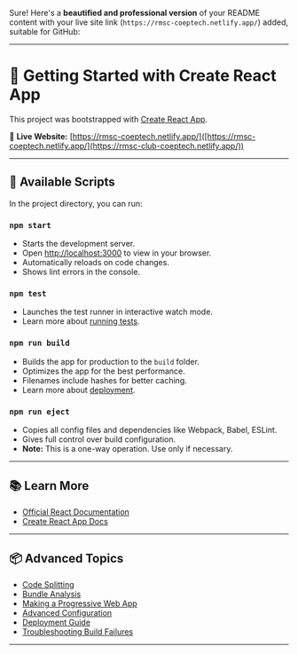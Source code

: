 Sure! Here's a **beautified and professional version** of your README content with your live site link (`https://rmsc-coeptech.netlify.app/`) added, suitable for GitHub:

---

# 🎯 Getting Started with Create React App

This project was bootstrapped with [Create React App](https://github.com/facebook/create-react-app).

🔗 **Live Website:** [https://rmsc-coeptech.netlify.app/]([https://rmsc-coeptech.netlify.app/](https://rmsc-club-coeptech.netlify.app/))

---

## 🚀 Available Scripts

In the project directory, you can run:

### `npm start`

* Starts the development server.
* Open [http://localhost:3000](http://localhost:3000) to view in your browser.
* Automatically reloads on code changes.
* Shows lint errors in the console.

### `npm test`

* Launches the test runner in interactive watch mode.
* Learn more about [running tests](https://facebook.github.io/create-react-app/docs/running-tests).

### `npm run build`

* Builds the app for production to the `build` folder.
* Optimizes the app for the best performance.
* Filenames include hashes for better caching.
* Learn more about [deployment](https://facebook.github.io/create-react-app/docs/deployment).

### `npm run eject`

* Copies all config files and dependencies like Webpack, Babel, ESLint.
* Gives full control over build configuration.
* **Note:** This is a one-way operation. Use only if necessary.

---

## 📚 Learn More

* [Official React Documentation](https://reactjs.org/)
* [Create React App Docs](https://facebook.github.io/create-react-app/docs/getting-started)

---

## 📦 Advanced Topics

* [Code Splitting](https://facebook.github.io/create-react-app/docs/code-splitting)
* [Bundle Analysis](https://facebook.github.io/create-react-app/docs/analyzing-the-bundle-size)
* [Making a Progressive Web App](https://facebook.github.io/create-react-app/docs/making-a-progressive-web-app)
* [Advanced Configuration](https://facebook.github.io/create-react-app/docs/advanced-configuration)
* [Deployment Guide](https://facebook.github.io/create-react-app/docs/deployment)
* [Troubleshooting Build Failures](https://facebook.github.io/create-react-app/docs/troubleshooting#npm-run-build-fails-to-minify)

---


